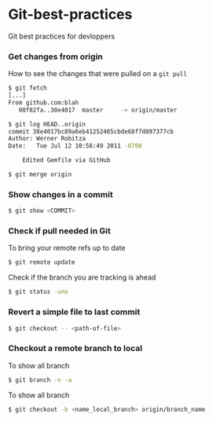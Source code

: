 # Git-best-practices
Git best practices for devloppers

### Get changes from origin 
How to see the changes that were pulled on a `git pull`
```sh
$ git fetch
[...]
From github.com:blah
   00f82fa..38e4017  master     -> origin/master
```

```sh
$ git log HEAD..origin
commit 38e4017bc89a6eb41252465cbde68f7d897377cb
Author: Werner Robitza
Date:   Tue Jul 12 10:56:49 2011 -0700

    Edited Gemfile via GitHub
```

```sh
$ git merge origin
```
### Show changes in a commit

```sh
$ git show <COMMIT>
```

### Check if pull needed in Git

To bring your remote refs up to date

```sh
$ git remote update
```
Check if the branch you are tracking is ahead

```sh
$ git status -uno
```

### Revert a simple file to last commit

```sh
$ git checkout -- <path-of-file>
```

### Checkout a remote branch to local

To show all branch 

```sh
$ git branch -v -a
```

To show all branch 

```sh
$ git checkout -b <name_local_branch> origin/branch_name
```

